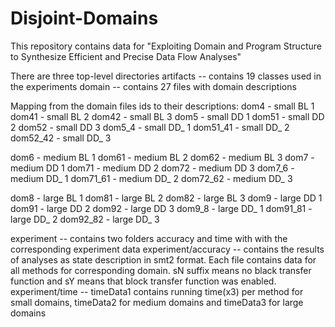 # Disjoint-Domains
This repository contains data for "Exploiting Domain and Program Structure to Synthesize Efficient and Precise Data Flow Analyses"

There are three top-level directories
artifacts -- contains 19 classes used in the experiments
domain -- contains 27 files with domain descriptions

Mapping from the domain files ids to their descriptions:
dom4 - small BL 1
dom41 - small BL 2
dom42 - small BL 3
dom5 - small DD 1
dom51 - small DD 2
dom52 - small DD 3
dom5_4 - small DD_ 1
dom51_41 - small DD_ 2
dom52_42 - small DD_ 3 

dom6 - medium BL 1
dom61 - medium BL 2
dom62 - medium BL 3
dom7 - medium DD 1
dom71 - medium DD 2
dom72 - medium DD 3
dom7_6 - medium DD_ 1
dom71_61 - medium DD_ 2
dom72_62 - medium DD_ 3

dom8 - large BL 1
dom81 - large BL 2
dom82 - large BL 3
dom9 - large DD 1
dom91 - large DD 2
dom92 - large DD 3
dom9_8 - large DD_ 1
dom91_81 - large DD_ 2
dom92_82 - large DD_ 3

experiment -- contains two folders accuracy and time with with the corresponding experiment data
experiment/accuracy -- contains the results of analyses as state description in smt2 format. Each file contains data for all methods for corresponding domain. sN suffix means no black transfer function and sY means that block transfer function was enabled.
experiment/time -- timeData1 contains running time(x3) per method for small domains, timeData2 for medium domains and timeData3 for large domains